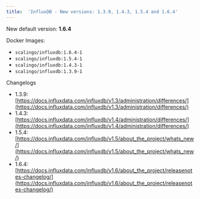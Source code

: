 ```yaml
---
title:	'InfluxDB - New versions: 1.3.9, 1.4.3, 1.5.4 and 1.6.4'
---
```


New default version: **1.6.4**

Docker Images:

* `scalingo/influxdb:1.6.4-1`
* `scalingo/influxdb:1.5.4-1`
* `scalingo/influxdb:1.4.3-1`
* `scalingo/influxdb:1.3.9-1`

Changelogs

* 1.3.9: [https://docs.influxdata.com/influxdb/v1.3/administration/differences/](https://docs.influxdata.com/influxdb/v1.3/administration/differences/)
* 1.4.3: [https://docs.influxdata.com/influxdb/v1.4/administration/differences/](https://docs.influxdata.com/influxdb/v1.4/administration/differences/)
* 1.5.4: [https://docs.influxdata.com/influxdb/v1.5/about_the_project/whats_new/](https://docs.influxdata.com/influxdb/v1.5/about_the_project/whats_new/)
* 1.6.4: [https://docs.influxdata.com/influxdb/v1.6/about_the_project/releasenotes-changelog/](https://docs.influxdata.com/influxdb/v1.6/about_the_project/releasenotes-changelog/)
